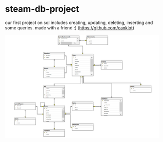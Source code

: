 # steam-db-project
our first project on sql includes creating, updating, deleting, inserting and some queries. made with a friend :) (https://github.com/canklot)


![diagramsdb](./diagramsdb.PNG?raw=true "Diagrams") 
